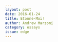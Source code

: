 ```yaml
---
layout: post 
date: 2016-01-24
title: Etonne-Moi!
author: Andrew Marzoni
category: essays
issue: edge
---
```

